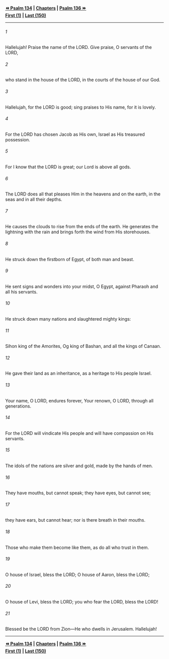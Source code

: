   
**[⏪ Psalm 134](./Psalm%20134.md) | [Chapters](./_index.md) | [Psalm 136 ⏩](./Psalm%20136.md)**  
**[First (1)](./Psalm%201.md) | [Last (150)](./Psalm%20150.md)**  
  
---  
  
###### 1  
Hallelujah! Praise the name of the LORD. Give praise, O servants of the LORD,  
  
###### 2  
who stand in the house of the LORD, in the courts of the house of our God.  
  
###### 3  
Hallelujah, for the LORD is good; sing praises to His name, for it is lovely.  
  
###### 4  
For the LORD has chosen Jacob as His own, Israel as His treasured possession.  
  
###### 5  
For I know that the LORD is great; our Lord is above all gods.  
  
###### 6  
The LORD does all that pleases Him in the heavens and on the earth, in the seas and in all their depths.  
  
###### 7  
He causes the clouds to rise from the ends of the earth. He generates the lightning with the rain and brings forth the wind from His storehouses.  
  
###### 8  
He struck down the firstborn of Egypt, of both man and beast.  
  
###### 9  
He sent signs and wonders into your midst, O Egypt, against Pharaoh and all his servants.  
  
###### 10  
He struck down many nations and slaughtered mighty kings:  
  
###### 11  
Sihon king of the Amorites, Og king of Bashan, and all the kings of Canaan.  
  
###### 12  
He gave their land as an inheritance, as a heritage to His people Israel.  
  
###### 13  
Your name, O LORD, endures forever, Your renown, O LORD, through all generations.  
  
###### 14  
For the LORD will vindicate His people and will have compassion on His servants.  
  
###### 15  
The idols of the nations are silver and gold, made by the hands of men.  
  
###### 16  
They have mouths, but cannot speak; they have eyes, but cannot see;  
  
###### 17  
they have ears, but cannot hear; nor is there breath in their mouths.  
  
###### 18  
Those who make them become like them, as do all who trust in them.  
  
###### 19  
O house of Israel, bless the LORD; O house of Aaron, bless the LORD;  
  
###### 20  
O house of Levi, bless the LORD; you who fear the LORD, bless the LORD!  
  
###### 21  
Blessed be the LORD from Zion—He who dwells in Jerusalem. Hallelujah!  
  
  
---  
  
**[⏪ Psalm 134](./Psalm%20134.md) | [Chapters](./_index.md) | [Psalm 136 ⏩](./Psalm%20136.md)**  
**[First (1)](./Psalm%201.md) | [Last (150)](./Psalm%20150.md)**  
  
